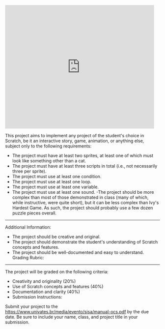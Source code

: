 <iframe src="https://scratch.mit.edu/projects/997982314/embed" allowtransparency="true" width="485" height="402" frameborder="0" scrolling="no" allowfullscreen></iframe>

This project aims to implement any project of the student's choice in Scratch, be it an interactive story, game, animation, or anything else, subject only to the following requirements:

- The project must have at least two sprites, at least one of which must look like something other than a cat.
- The project must have at least three scripts in total (i.e., not necessarily three per sprite).
- The project must use at least one condition.
- The project must use at least one loop.
- The project must use at least one variable.
- The project must use at least one sound.
-The project should be more complex than most of those demonstrated in class (many of which, while instructive, were quite short), but it can be less complex than Ivy's Hardest Game. As such, the project should probably use a few dozen puzzle pieces overall.

---

Additional Information:

- The project should be creative and original.
- The project should demonstrate the student's understanding of Scratch concepts and features.
- The project should be well-documented and easy to understand.
Grading Rubric:

---

The project will be graded on the following criteria:

- Creativity and originality (20%)
- Use of Scratch concepts and features (40%)
- Documentation and clarity (40%)
- Submission Instructions:

Submit your project to the https://www.univates.br/media/evento/sisa/manual-ocs.pdf by the due date.
Be sure to include your name, class, and project title in your submission.
